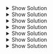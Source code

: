 
<details><summary>Show Solution</summary>

```
message ContactForm {
    google.protobuf.StringValue id = 1 [(wix.api.format) = GUID, (wix.api.readOnly) = true];    // ContactForm's unique ID
    google.protobuf.StringValue name = 2 [(wix.api.maxLength) = 150];                           // ContactForm's name
    google.protobuf.StringValue description = 3 [(wix.api.maxLength) = 500];                    // ContactForm description
    google.protobuf.StringValue phone = 4 [(wix.api.format) = PHONE];
    google.protobuf.StringValue email = 5 [(wix.api.format) = EMAIL];
    repeated SiteCounter site_counters = 6 [(wix.api.readOnly) = true];
}

message SiteCounter {
    string meta_site_id = 1 [(wix.api.format) = GUID];
    int32 counter = 2 [(wix.api.readOnly) = true];
}
```

</details>

<details><summary>Show Solution</summary>
Update <code>ContactFormEntity</code> case class in <code>dao.scala</code>

```
case class SiteCounterEntity(metaSiteId: String, counter: Int)
case class ContactFormEntity(id: ContactFormEntityId,
                         @searchable name: String,
                         description: Option[String],
                         phone: Option[String],
                         email: Option[String],
                         siteCounters: Seq[SiteCounterEntity],
                         version: Option[Long] = None) extends Entity[ContactFormEntityId]                         
```
</details>


<details><summary>Show Solution</summary>   

```
def toDomain(in: ContactForm, tenantId: String, forCreate: Option[ContactFormId] = None): ContactFormEntity =
  in.mappingFor[ContactFormEntity]
    .withFieldComputed(_.id, s => ContactFormEntityId(forCreate.getOrElse(ContactFormId.guidOf(s.id.get)), TenantId.guidOf(tenantId)))
    .withFieldConst(_.version, None)
    .withFieldConst(_.siteCounters, Nil)
    .transform
```

<h4>Let's explain what we just did here</h4>
We wanted the <code>Mapper</code> to properly convert all fields from proto to domain object and vice versa.<br>
Because we've added <code>phone</code>, <code>email</code> and <code>siteCounters</code> fields (to both proto and domain objects) we need to map between them respectively.
<ul>
<li><code>phone</code> and <code>email</code> fields have the same type of proto and entity counterparts (<code>String</code>). Therefore, we do not need to explicitly add them to the mapping. They will be auto mapped for us, this is <a href="https://github.com/wix-private/server-infra/tree/master/aglianico/automapper#basic-usage"> Auto Mapper</a>'s guarantee.
<li><code>SiteCounter</code> field will be correctly mapped too, as AutoMapper automatically derives transformations for simple case classes.
    <ul>
<li>For mapping between a proto to an entity, notice that we've stated <code>.withFieldConst(_.siteCounters, Nil)</code>, this is because the proto states that <code>siteCounters</code> is a read-only property. Therefore, the server should disregard requests from client that try to update this property.</li></ul>
</li></ul>

</details>

<details><summary>Show Solution</summary>

```
trait ContactFormRandoms extends RandomTestUtils {
    ...
    ...
    ...
    def randomContactForm(id: Option[String] = None,
                    name: Option[String] = randomStrOpt,
                    description: Option[String] = Some(randomStr),
                    phone: Option[String] = Some(s"${randomNumberWith(3)}-${randomNumberWith(7)}"),
                    email: Option[String] = Some(randomEmail),
                    siteCounters: Seq[SiteCounter] = Nil): ContactForm = {
        ContactForm(
          id = id,
          name = name,
          description = description,
          phone = phone,
          email = email
        )
    }

}
```
</details>

<details><summary>Show Solution</summary>

```
    rpc IncrementCounter (IncrementCounterRequest) returns (IncrementCounterResponse) {
        option (google.api.http).post = "/v1/contactForm/{contact_form_id}/increment";
        option (.wix.api.maturity) = ALPHA;
        option (.wix.api.required) = "IncrementCounterRequest.contact_form_id";
        option (.wix.api.required) = "IncrementCounterRequest.meta_site_id";
    }
   
    message IncrementCounterRequest {
        string contact_form_id = 1 [(.wix.api.format) = GUID];
        string meta_site_id = 2 [(.wix.api.format) = GUID];
    }
    message IncrementCounterResponse {}
```
</details>

    
<details><summary>Show Solution</summary>
    
```
    "incrementCounter" should {
      "increment the contact form's counter by 1" in new BaseContext {
      val siteId = UUID.randomUUID().toString
      val contactForm = givenContactForm(randomContactForm())
    
      contactUs.incrementCounter(IncrementCounterRequest(contactForm.id.get, siteId)).shortAwait
    
      contactUs.getContactForm(GetContactFormRequest(contactForm.id.get)).map(_.contactForm) must
        beSome(contactForm.copy(siteCounters = Seq(SiteCounter(siteId, 1)))).await.eventually
      }
    }
    
```
</details>

<details><summary>Show Solution</summary>
    
```
class ContactUsImpl ... {
    ...
    override def incrementCounter(request: IncrementCounterRequest)(implicit callScope: CallScope): Future[IncrementCounterResponse] = {
        val context = contextResolver.getContext
        for {
            contactForm <- contactUsDao.findByIdOrFail(ContactFormEntityId(ContactFormId.guidOf(request.contactFormId), TenantId.guidOf(context.instanceId)))
            updatedContactForm = contactForm.copy(siteCounters = incrementCounterForSite(contactForm.siteCounters, request.metaSiteId))
            _ <- contactUsDao.update(updatedContactForm)
        } yield IncrementCounterResponse()
     }

     private def incrementCounterForSite(siteCounters: Seq[SiteCounterEntity], metaSiteId: String): Seq[SiteCounterEntity] = {
        val (beforeMsId, afterMsId) = siteCounters.span(_.metaSiteId != metaSiteId)
        (beforeMsId :+
            afterMsId.headOption.map(c => c.copy(counter = c.counter + 1))
                .getOrElse(SiteCounterEntity(metaSiteId, 1))) ++
            afterMsId.drop(1)
  }   
}
```
</details>
